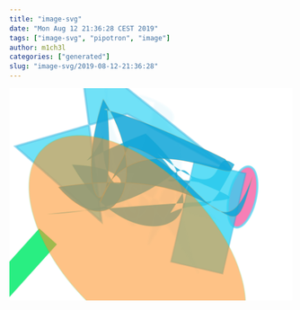 ```yaml
---
title: "image-svg"
date: "Mon Aug 12 21:36:28 CEST 2019"
tags: ["image-svg", "pipotron", "image"]
author: m1ch3l
categories: ["generated"]
slug: "image-svg/2019-08-12-21:36:28"
---
```


![](image.svg)
